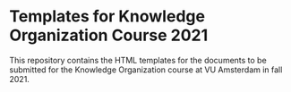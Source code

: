 Templates for Knowledge Organization Course 2021
================================================

This repository contains the HTML templates for the documents to be submitted
for the Knowledge Organization course at VU Amsterdam in fall 2021.
